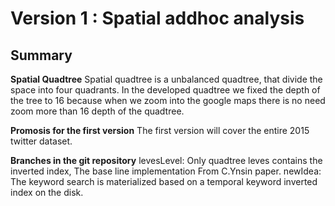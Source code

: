 # Version 1 : Spatial addhoc analysis 


## Summary 

**Spatial Quadtree**
Spatial quadtree is a unbalanced quadtree, that divide the space into four quadrants. In the developed quadtree we fixed the depth of the tree to 16 because when we zoom into the google maps there is no need zoom more than 16 depth of the quadtree. 

**Promosis for the first version** 
The first version will cover the entire 2015 twitter dataset. 


**Branches in the git repository**
levesLevel: Only quadtree leves contains the inverted index, The base line implementation From C.Ynsin paper. 
newIdea: The keyword search is materialized based on a temporal keyword inverted index on the disk. 

